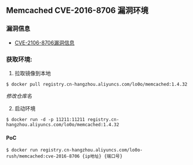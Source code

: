 ## Memcached CVE-2016-8706 漏洞环境

### 漏洞信息

 * [CVE-2106-8706漏洞信息](http://www.talosintelligence.com/reports/TALOS-2016-0221/)

### 获取环境:

1. 拉取镜像到本地

 ```
$ docker pull registry.cn-hangzhou.aliyuncs.com/lo0o/memcached:1.4.32
 ```

*修改仓库名*

2. 启动环境

 ```
$ docker run -d -p 11211:11211 registry.cn-hangzhou.aliyuncs.com/lo0o/memcached:1.4.32
 ```

#### PoC

```
$ docker run registry.cn-hangzhou.aliyuncs.com/lo0o-rush/memcached:cve-2016-8706 {ip地址} {端口号}
```


